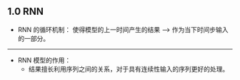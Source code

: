
## 1.0 RNN
+ RNN 的循环机制： 使得模型的上一时间产生的结果 --> 作为当下时间步输入的一部分。
---
+ RNN 模型的作用：
  + 结果擅长利用序列之间的关系，对于具有连续性输入的序列更好的处理。
  
